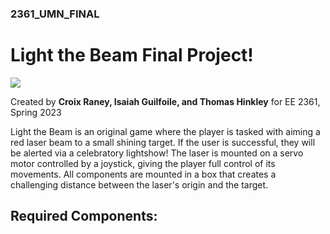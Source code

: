 ### 2361_UMN_FINAL
# Light the Beam Final Project!

![](https://user-images.githubusercontent.com/118629718/235383417-65a34c16-df22-4225-b7e1-eba3db2e5f7f.png)

Created by **Croix Raney, Isaiah Guilfoile, and Thomas Hinkley** for EE 2361, Spring 2023

Light the Beam is an original game where the player is tasked with aiming a red laser beam to a small shining target. If the user is successful, they will be alerted via a celebratory lightshow! The laser is mounted on a servo motor controlled by a joystick, giving the player full control of its movements. All components are mounted in a box that creates a challenging distance between the laser's origin and the target.

## Required Components:

